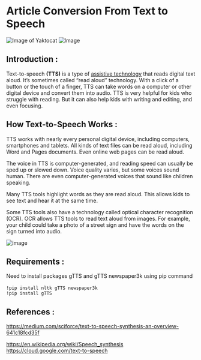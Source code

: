 # Article Conversion From Text to Speech
 ![Image of Yaktocat](https://encrypted-tbn0.gstatic.com/images?q=tbn%3AANd9GcQeXkMSZX25D66J4XyMsUaFmZHQixpf-ClK9w&usqp=CAU) ![Image](https://encrypted-tbn0.gstatic.com/images?q=tbn%3AANd9GcRMlrQS-z5uD-CqLmpD89ckYPQUqlqhWyf7ew&usqp=CAU)
   ## Introduction  :
   Text-to-speech **(TTS)** is a type of  [assistive technology](https://www.understood.org/en/school-learning/assistive-technology/assistive-technologies-basics/assistive-technology-what-it-is-and-how-it-works) that reads digital text aloud. It’s sometimes called “read aloud” technology.
    With a click of a button or the touch of a finger, TTS can take words on a computer or other digital device and convert them into audio. TTS is very helpful for kids who struggle with reading. But it can also help kids with writing and editing, and even focusing.
   ## How Text-to-Speech Works :
   TTS works with nearly every personal digital device, including computers, smartphones and tablets. All kinds of text files can be read aloud, including Word and Pages documents. Even online web pages can be read aloud.

The voice in TTS is computer-generated, and reading speed can usually be sped up or slowed down. Voice quality varies, but some voices sound human. There are even computer-generated voices that sound like children speaking.

Many TTS tools highlight words as they are read aloud. This allows kids to see text and hear it at the same time.

Some TTS tools also have a technology called optical character recognition (OCR). OCR allows TTS tools to read text aloud from images. For example, your child could take a photo of a street sign and have the words on the sign turned into audio.

![image](https://encrypted-tbn0.gstatic.com/images?q=tbn%3AANd9GcTsDtqsBnMfzkEsAtOxz2AKO3Rj7jgWm-PgzA&usqp=CAU)
   ## Requirements :
  Need to install packages gTTS and gTTS newspaper3k using pip command <br>  
  `!pip install nltk gTTS newspaper3k` <br>
  `!pip install gTTS `
  ## References :
  https://medium.com/sciforce/text-to-speech-synthesis-an-overview-641c18fcd35f
  
  https://en.wikipedia.org/wiki/Speech_synthesis <br>
  https://cloud.google.com/text-to-speech
